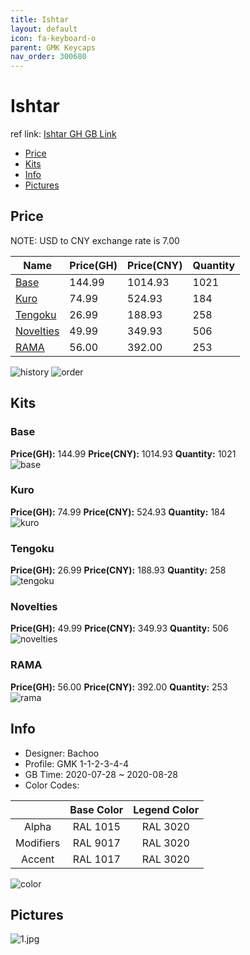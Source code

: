 ```yaml
---
title: Ishtar 
layout: default
icon: fa-keyboard-o
parent: GMK Keycaps
nav_order: 300680
---
```


# Ishtar 

ref link: [Ishtar GH GB Link](https://geekhack.org/index.php?topic=107776.0)  
* [Price](#price)  
* [Kits](#kits)  
* [Info](#info)  
* [Pictures](#pictures)  


## Price  

NOTE: USD to CNY exchange rate is 7.00

| Name          | Price(GH)    |  Price(CNY) | Quantity |
| ------------- | ------------ |  ---------- | -------- |
|[Base](#base)|144.99|1014.93|1021|
|[Kuro](#kuro)|74.99|524.93|184|
|[Tengoku](#tengoku)|26.99|188.93|258|
|[Novelties](#novelties)|49.99|349.93|506|
|[RAMA](#rama)|56.00|392.00|253|

<img src="{{ 'assets/images/gmk-keycaps/ishtar/history.png' | relative_url }}" alt="history" class="image featured">
<img src="{{ 'assets/images/gmk-keycaps/ishtar/order.png' | relative_url }}" alt="order" class="image featured">

## Kits  
### Base  
**Price(GH):** 144.99    **Price(CNY):** 1014.93    **Quantity:** 1021  
<img src="{{ 'assets/images/gmk-keycaps/ishtar/kits_pics/base.jpg' | relative_url }}" alt="base" class="image featured">

### Kuro  
**Price(GH):** 74.99    **Price(CNY):** 524.93    **Quantity:** 184  
<img src="{{ 'assets/images/gmk-keycaps/ishtar/kits_pics/kuro.jpg' | relative_url }}" alt="kuro" class="image featured">

### Tengoku  
**Price(GH):** 26.99    **Price(CNY):** 188.93    **Quantity:** 258  
<img src="{{ 'assets/images/gmk-keycaps/ishtar/kits_pics/tengoku.jpg' | relative_url }}" alt="tengoku" class="image featured">

### Novelties  
**Price(GH):** 49.99    **Price(CNY):** 349.93    **Quantity:** 506  
<img src="{{ 'assets/images/gmk-keycaps/ishtar/kits_pics/novelties.jpg' | relative_url }}" alt="novelties" class="image featured">

### RAMA  
**Price(GH):** 56.00    **Price(CNY):** 392.00    **Quantity:** 253  
<img src="{{ 'assets/images/gmk-keycaps/ishtar/kits_pics/rama.jpg' | relative_url }}" alt="rama" class="image featured">


## Info  
* Designer: Bachoo  
* Profile: GMK 1-1-2-3-4-4  
* GB Time: 2020-07-28 ~ 2020-08-28  
* Color Codes:  

| |Base Color     | Legend Color
| :-------------: | :-------------: | :------------:
|Alpha|RAL 1015|RAL 3020
|Modifiers|RAL 9017|RAL 3020
|Accent|RAL 1017|RAL 3020

<img src="{{ 'assets/images/gmk-keycaps/ishtar/color.png' | relative_url }}" alt="color" class="image featured">


## Pictures  
<img src="{{ 'assets/images/gmk-keycaps/ishtar/rendering_pics/1.jpg' | relative_url }}" alt="1.jpg" class="image featured">
